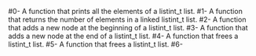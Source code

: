 #0- A function that prints all the elements of a listint_t list.
#1- A function that returns the number of elements in a linked listint_t list.
#2- A function that adds a new node at the beginning of a listint_t list.
#3- A function that adds a new node at the end of a listint_t list.
#4- A function that frees a listint_t list. 
#5- A function that frees a listint_t list. 
#6- 

